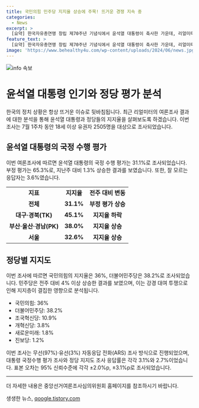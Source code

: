 ```yaml
---
title: 국민의힘 민주당 지지율 상승에 주목! 뜨거운 경쟁 지속 중
categories:
  - News
excerpt: >
  [요약] 한국자유총연맹 창립 제70주년 기념식에서 윤석열 대통령이 축사한 가운데, 리얼미터 조사 결과에 따르면 윤 대통령의 국정 수행 긍정 평가는 31.1%로 기록됐다. 이에 반해 부정평가는 65.3%로 상승했으며, 민주당은 전주 대비 4.1%p 상승한 것으로 조사됐다. 이번 여론조사는 18세 이상 유권자 2505명을 대상으로 실시됐으며, 국민의힘은 지난주 대비 0.7%p 하락한 반면, 민주당은 4.1%p 상승했다.
feature_text: >
  [요약] 한국자유총연맹 창립 제70주년 기념식에서 윤석열 대통령이 축사한 가운데, 리얼미터 조사 결과에 따르면 윤 대통령의 국정 수행 긍정 평가는 31.1%로 기록됐다. 이에 반해 부정평가는 65.3%로 상승했으며, 민주당은 전주 대비 4.1%p 상승한 것으로 조사됐다. 이번 여론조사는 18세 이상 유권자 2505명을 대상으로 실시됐으며, 국민의힘은 지난주 대비 0.7%p 하락한 반면, 민주당은 4.1%p 상승했다.
image: 'https://www.behealthy4u.com/wp-content/uploads/2024/06/news.jpg'
---
```


<p><img src="https://www.behealthy4u.com/wp-content/uploads/2024/06/news.jpg" alt="info 속보" /></p>

<h1>윤석열 대통령 인기와 정당 평가 분석</h1>

<p data-ke-size="size16">한국의 정치 상황은 항상 뜨거운 이슈로 뒷바침됩니다. 최근 리얼미터의 여론조사 결과에 대한 분석을 통해 윤석열 대통령과 정당들의 지지율을 살펴보도록 하겠습니다. 이번 조사는 7월 1주차 동안 18세 이상 유권자 2505명을 대상으로 조사되었습니다.</p>

<h2>윤석열 대통령의 국정 수행 평가</h2>

<p data-ke-size="size16">이번 여론조사에 따르면 윤석열 대통령의 국정 수행 평가는 31.1%로 조사되었습니다. 부정 평가는 65.3%로, 지난주 대비 1.3% 상승한 결과를 보였습니다. 또한, 잘 모르는 응답자는 3.6%였습니다.</p>

<table>
    <tr>
        <td style="text-align: center; height: 17px;"><b>지표</b></td>
        <td style="text-align: center; height: 17px;"><b>지지율</b></td>
        <td style="text-align: center; height: 17px;"><b>전주 대비 변동</b></td>
    </tr>
    <tr>
        <td style="text-align: center; height: 17px;"><b>전체</b></td>
        <td style="text-align: center; height: 17px;"><b>31.1%</b></td>
        <td style="text-align: center; height: 17px;"><b>부정 평가 상승</b></td>
    </tr>
    <tr>
        <td style="text-align: center; height: 17px;"><b>대구·경북(TK)</b></td>
        <td style="text-align: center; height: 17px;"><b>45.1%</b></td>
        <td style="text-align: center; height: 17px;"><b>지지율 하락</b></td>
    </tr>
    <tr>
        <td style="text-align: center; height: 17px;"><b>부산·울산·경남(PK)</b></td>
        <td style="text-align: center; height: 17px;"><b>38.0%</b></td>
        <td style="text-align: center; height: 17px;"><b>지지율 상승</b></td>
    </tr>
    <tr>
        <td style="text-align: center; height: 17px;"><b>서울</b></td>
        <td style="text-align: center; height: 17px;"><b>32.6%</b></td>
        <td style="text-align: center; height: 17px;"><b>지지율 상승</b></td>
    </tr>
</table>

<h2>정당별 지지도</h2>

<p data-ke-size="size16">이번 조사에 따르면 국민의힘의 지지율은 36%, 더불어민주당은 38.2%로 조사되었습니다. 민주당은 전주 대비 4% 이상 상승한 결과를 보였으며, 이는 강경 대여 투쟁으로 인해 지지층이 결집한 영향으로 분석됩니다.</p>

<ul>
    <li>국민의힘: 36%</li>
    <li>더불어민주당: 38.2%</li>
    <li>조국혁신당: 10.9%</li>
    <li>개혁신당: 3.8%</li>
    <li>새로운미래: 1.8%</li>
    <li>진보당: 1.2%</li>
</ul>

<p data-ke-size="size16">이번 조사는 무선(97%)·유선(3%) 자동응답 전화(ARS) 조사 방식으로 진행되었으며, 대통령 국정수행 평가 조사와 정당 지지도 조사 응답률은 각각 3.1%와 2.7%이었습니다. 표본 오차는 95% 신뢰수준에 각각 ±2.0%p, ±3.1%p로 조사되었습니다.</p>

<hr>

<p data-ke-size="size16">더 자세한 내용은 중앙선거여론조사심의위원회 홈페이지를 참조하시기 바랍니다.</p>
생생한 뉴스, <a href="https://qoogle.tistory.com" rel="dofollow">qoogle.tistory.com</a>


